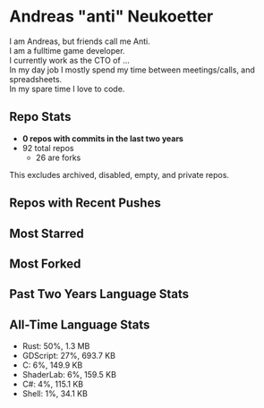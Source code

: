 
# Andreas "anti" Neukoetter

I am Andreas, but friends call me Anti.  
I am a fulltime game developer.  
I currently work as the CTO of ...  
In my day job I mostly spend my time between meetings/calls, and spreadsheets.  
In my spare time I love to code.  

## Repo Stats
- **0 repos with commits in the last two years**
- 92 total repos
  - 26 are forks

This excludes archived, disabled, empty, and private repos.

## Repos with Recent Pushes


## Most Starred


## Most Forked


## Past Two Years Language Stats


## All-Time Language Stats
- Rust: 50%, 1.3 MB
- GDScript: 27%, 693.7 KB
- C: 6%, 149.9 KB
- ShaderLab: 6%, 159.5 KB
- C#: 4%, 115.1 KB
- Shell: 1%, 34.1 KB


